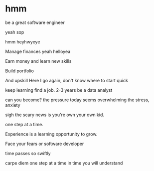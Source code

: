 # hmm
be a great software engineer

yeah
sop

hmm heyhwyeye

Manage finances
yeah helloyea

Earn money and learn new skills 

Build portfolio

And upskill
Here I go again, don't know where to start
quick 

keep learning
find a job. 2-3 years be a data analyst

can you become? the pressure today seems overwhelming the stress, anxiety 

 sigh
the scary news is you're own your own kid.

one step at a time.

Experience is a learning opportunity to grow.

Face your fears
or software developer 

time passes so swiftly 

carpe diem one step at a time
 in time you will understand 
